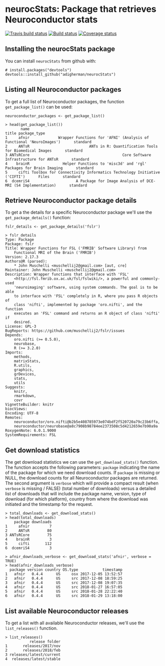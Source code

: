 # neurocStats: Package that retrieves Neuroconductor stats
[![Travis build status](https://travis-ci.org/adigherman/neurocStats.svg?branch=master)](https://travis-ci.org/adigherman/neurocStats)
[![Build status](https://ci.appveyor.com/api/projects/status/1tjf5b78sd2osdlk?svg=true)](https://ci.appveyor.com/project/adigherman/neurocstats)
[![Coverage status](https://codecov.io/gh/adigherman/neurocStats/branch/master/graph/badge.svg)](https://codecov.io/github/adigherman/neurocStats?branch=master)

## Installing the neurocStats package

You can install `neurocStats` from github with:

``` {r}
# install.packages("devtools")
devtools::install_github("adigherman/neurocStats")
```

## Listing all Neuroconductor packages

To get a full list of Neuroconductor packages, the function `get_package_list()` can be used:

``` {r}
neuroconductor_packages <- get_package_list()
```

``` {r}
> head(get_package_list())
       name                                                                            title package_type
1     afnir             Wrapper Functions for 'AFNI' (Analysis of Functional 'NeuroImages')      standard
2     ANTsR                           ANTs in R: Quantification Tools for Biomedical Images      standard
3 ANTsRCore                                          Core Software Infrastructure for ANTsR      standard
4    brainR               Helper Functions to 'misc3d' and 'rgl' Packages for Brain Imaging      standard
5     cifti Toolbox for Connectivity Informatics Technology Initiative ('CIFTI')      Files      standard
6  dcemriS4                     A Package for Image Analysis of DCE-MRI (S4 Implementation)      standard
```

## Retrieve Neuroconductor package details

To get a the details for a specific Neuroconductor package we'll use the `get_package_details()` function:

``` {r}
fslr_details <- get_package_details('fslr')
```

``` {r}
> fslr_details
Type: Package
Package: fslr
Title: Wrapper Functions for FSL ('FMRIB' Software Library) from
    Functional MRI of the Brain ('FMRIB')
Version: 2.17.3
Authors@R (parsed):
    * John Muschelli <muschellij2@gmail.com> [aut, cre]
Maintainer: John Muschelli <muschellij2@gmail.com>
Description: Wrapper functions that interface with 'FSL'
    <http://fsl.fmrib.ox.ac.uk/fsl/fslwiki/>, a powerful and commonly-used
    'neuroimaging' software, using system commands. The goal is to be able
    to interface with 'FSL' completely in R, where you pass R objects of
    class 'nifti', implemented by package 'oro.nifti', and the function
    executes an 'FSL' command and returns an R object of class 'nifti' if
    desired.
License: GPL-3
BugReports: https://github.com/muschellij2/fslr/issues
Depends:
    oro.nifti (>= 0.5.0),
    neurobase,
    R (>= 3.2.0)
Imports:
    methods,
    matrixStats,
    R.utils,
    graphics,
    grDevices,
    stats,
    utils
Suggests:
    knitr,
    rmarkdown,
    covr
VignetteBuilder: knitr
biocViews:
Encoding: UTF-8
Remotes:
    neuroconductor/oro.nifti@b2b5e408785973e074bdf2f520720a79c23b6ffa,
    neuroconductor/neurobase@a8c7908b98784ee2373508c5d4212659e7b90a9a
RoxygenNote: 6.0.1.9000
SystemRequirements: FSL
```

## Get download statistics

The get download statistics we can use the `get_download_stats()` function. The function accepts the following parameters: `package` indicating the name of the package for which we need download counts. If `package` is missing or NULL, the download counts for all Neuroconductor packages are returned. The second argument is `verbose` which will provide a compact result (when `verbose` is missing / FALSE) (total number of downloads) versus a detailed list of downloads that will include the package name, version, type of download (for which platform), country from where the download was initiated and the timestamp for the request.

``` {r}
> total_downloads <- get_download_stats()
> head(total_downloads)
    package downloads
1     afnir         7
2     ANTsR        80
3 ANTsRCore        75
4    brainR         3
5     cifti       112
6  dcemriS4         3
```

``` {r}
> afnir_downloads_verbose <- get_download_stats('afnir', verbose = TRUE)
> head(afnir_downloads_verbose)
  package version country OS.type           timestamp
1   afnir   0.4.4      US     osx 2017-12-05 13:52:57
2   afnir   0.4.4      US     src 2017-12-08 18:59:25
3   afnir   0.4.4      US     src 2017-12-08 19:07:35
4   afnir   0.4.4      US     src 2018-01-27 16:57:05
5   afnir   0.4.4      US     src 2018-01-28 22:22:40
6   afnir   0.4.4      US     src 2018-01-29 13:18:00
```

## List available Neuroconductor releases

To get a list with all available Neuroconductor releases, we'll use the `list_releases()` function. 

``` {r}
> list_releases()
           release folder
1       releases/2017/nov
2       releases/2018/feb
3 releases/latest/current
4  releases/latest/stable
```

